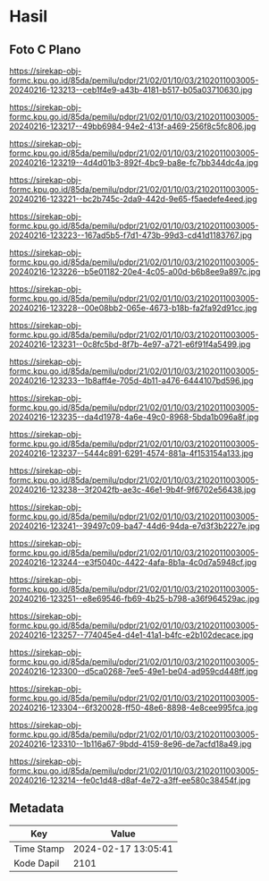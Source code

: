 # Hasil

## Foto C Plano

https://sirekap-obj-formc.kpu.go.id/85da/pemilu/pdpr/21/02/01/10/03/2102011003005-20240216-123213--ceb1f4e9-a43b-4181-b517-b05a03710630.jpg

https://sirekap-obj-formc.kpu.go.id/85da/pemilu/pdpr/21/02/01/10/03/2102011003005-20240216-123217--49bb6984-94e2-413f-a469-256f8c5fc806.jpg

https://sirekap-obj-formc.kpu.go.id/85da/pemilu/pdpr/21/02/01/10/03/2102011003005-20240216-123219--4d4d01b3-892f-4bc9-ba8e-fc7bb344dc4a.jpg

https://sirekap-obj-formc.kpu.go.id/85da/pemilu/pdpr/21/02/01/10/03/2102011003005-20240216-123221--bc2b745c-2da9-442d-9e65-f5aedefe4eed.jpg

https://sirekap-obj-formc.kpu.go.id/85da/pemilu/pdpr/21/02/01/10/03/2102011003005-20240216-123223--167ad5b5-f7d1-473b-99d3-cd41d1183767.jpg

https://sirekap-obj-formc.kpu.go.id/85da/pemilu/pdpr/21/02/01/10/03/2102011003005-20240216-123226--b5e01182-20e4-4c05-a00d-b6b8ee9a897c.jpg

https://sirekap-obj-formc.kpu.go.id/85da/pemilu/pdpr/21/02/01/10/03/2102011003005-20240216-123228--00e08bb2-065e-4673-b18b-fa2fa92d91cc.jpg

https://sirekap-obj-formc.kpu.go.id/85da/pemilu/pdpr/21/02/01/10/03/2102011003005-20240216-123231--0c8fc5bd-8f7b-4e97-a721-e6f91f4a5499.jpg

https://sirekap-obj-formc.kpu.go.id/85da/pemilu/pdpr/21/02/01/10/03/2102011003005-20240216-123233--1b8aff4e-705d-4b11-a476-6444107bd596.jpg

https://sirekap-obj-formc.kpu.go.id/85da/pemilu/pdpr/21/02/01/10/03/2102011003005-20240216-123235--da4d1978-4a6e-49c0-8968-5bda1b096a8f.jpg

https://sirekap-obj-formc.kpu.go.id/85da/pemilu/pdpr/21/02/01/10/03/2102011003005-20240216-123237--5444c891-6291-4574-881a-4f153154a133.jpg

https://sirekap-obj-formc.kpu.go.id/85da/pemilu/pdpr/21/02/01/10/03/2102011003005-20240216-123238--3f2042fb-ae3c-46e1-9b4f-9f6702e56438.jpg

https://sirekap-obj-formc.kpu.go.id/85da/pemilu/pdpr/21/02/01/10/03/2102011003005-20240216-123241--39497c09-ba47-44d6-94da-e7d3f3b2227e.jpg

https://sirekap-obj-formc.kpu.go.id/85da/pemilu/pdpr/21/02/01/10/03/2102011003005-20240216-123244--e3f5040c-4422-4afa-8b1a-4c0d7a5948cf.jpg

https://sirekap-obj-formc.kpu.go.id/85da/pemilu/pdpr/21/02/01/10/03/2102011003005-20240216-123251--e8e69546-fb69-4b25-b798-a36f964529ac.jpg

https://sirekap-obj-formc.kpu.go.id/85da/pemilu/pdpr/21/02/01/10/03/2102011003005-20240216-123257--774045e4-d4e1-41a1-b4fc-e2b102decace.jpg

https://sirekap-obj-formc.kpu.go.id/85da/pemilu/pdpr/21/02/01/10/03/2102011003005-20240216-123300--d5ca0268-7ee5-49e1-be04-ad959cd448ff.jpg

https://sirekap-obj-formc.kpu.go.id/85da/pemilu/pdpr/21/02/01/10/03/2102011003005-20240216-123304--6f320028-ff50-48e6-8898-4e8cee995fca.jpg

https://sirekap-obj-formc.kpu.go.id/85da/pemilu/pdpr/21/02/01/10/03/2102011003005-20240216-123310--1b116a67-9bdd-4159-8e96-de7acfd18a49.jpg

https://sirekap-obj-formc.kpu.go.id/85da/pemilu/pdpr/21/02/01/10/03/2102011003005-20240216-123214--fe0c1d48-d8af-4e72-a3ff-ee580c38454f.jpg


## Metadata

| Key        | Value               |
| ---------- | ------------------- |
| Time Stamp | 2024-02-17 13:05:41 |
| Kode Dapil | 2101                |



